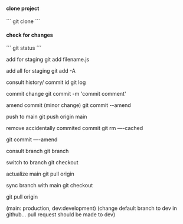 #### clone project
´´´
git clone <copied name from github repo>
´´´
#### check for changes
´´´
git status
´´´

add for staging
git add filename.js

add all for staging
git add -A

consult history/ commit id
git log

commit change
git commit -m 'commit comment'

amend commit (minor change)
git commit --amend

push to main
git push origin main

remove accidentally commited commit
git rm —-cached

git commit —-amend

consult branch
git branch

switch to branch
git checkout

actualize main
git pull origin

sync branch with main
git checkout

git pull origin

(main: production, dev:development) (change default branch to dev in github... pull request should be made to dev)
